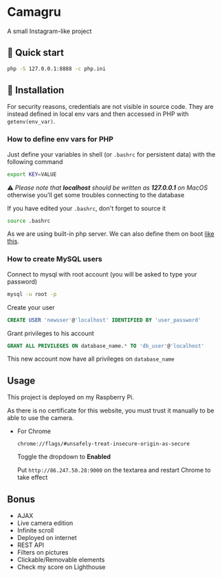 # Camagru

A small Instagram-like project

## 🚀 Quick start

```bash
php -S 127.0.0.1:8888 -c php.ini
```

## 🔧 Installation

For security reasons, credentials are not visible in source code. They are instead defined in local env vars and then accessed in PHP with `getenv(env_var)`.

### **How to define env vars for PHP**

Just define your variables in shell (or `.bashrc` for persistent data) with the following command

```bash
export KEY=VALUE
```

⚠️ _Please note that **localhost** should be written as **127.0.0.1** on MacOS_ otherwise you'll get some troubles connecting to the database

If you have edited your `.bashrc`, don't forget to source it

```bash
source .bashrc
```

As we are using built-in php server. We can also define them on boot [like this](https://www.php.net/manual/fr/features.commandline.webserver.php#124576).

### **How to create MySQL users**

Connect to mysql with root account (you will be asked to type your password)

```bash
mysql -u root -p
```

Create your user

```sql
CREATE USER 'newuser'@'localhost' IDENTIFIED BY 'user_password'
```

Grant privileges to his account

```sql
GRANT ALL PRIVILEGES ON database_name.* TO 'db_user'@'localhost'
```

This new account now have all privileges on `database_name`

## Usage

This project is deployed on my Raspberry Pi.

As there is no certificate for this website, you must trust it manually to be able to use the camera.

- For Chrome

  `chrome://flags/#unsafely-treat-insecure-origin-as-secure`
  
  Toggle the dropdown to **Enabled**

  Put `http://86.247.50.28:9000` on the textarea and restart Chrome to take effect

## Bonus

- AJAX
- Live camera edition
- Infinite scroll
- Deployed on internet
- REST API
- Filters on pictures
- Clickable/Removable elements
- Check my score on Lighthouse
